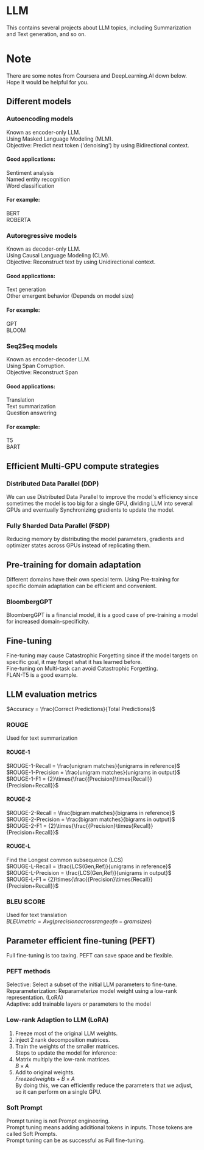 # LLM
This contains several projects about LLM topics, including Summarization and Text generation, and so on. 
# Note
There are some notes from Coursera and DeepLearning.AI down below. Hope it would be helpful for you.  
## Different models
### Autoencoding models
Known as encoder-only LLM.  
Using Masked Language Modeling (MLM).  
Objective: Predict next token ('denoising') by using Bidirectional context.  
#### Good applications:  
Sentiment analysis  
Named entity recognition  
Word classification  
#### For example:  
BERT  
ROBERTA  
### Autoregressive models
Known as decoder-only LLM.  
Using Causal Language Modeling (CLM).  
Objective: Reconstruct text by using Unidirectional context.  
#### Good applications:  
Text generation  
Other emergent behavior (Depends on model size)  
#### For example:  
GPT  
BLOOM  
### Seq2Seq models
Known as encoder-decoder LLM.  
Using Span Corruption.  
Objective: Reconstruct Span  
#### Good applications:  
Translation  
Text summarization  
Question answering  
#### For example:  
T5  
BART  
## Efficient Multi-GPU compute strategies
### Distributed Data Parallel (DDP)
We can use Distributed Data Parallel to improve the model's efficiency since sometimes the model is too big for a single GPU, dividing LLM into several GPUs and eventually Synchronizing gradients to update the model.  
### Fully Sharded Data Parallel (FSDP)
Reducing memory by distributing the model parameters, gradients and optimizer states across GPUs instead of replicating them.  
## Pre-training for domain adaptation
Different domains have their own special term. Using Pre-training for specific domain adaptation can be efficient and convenient.  
### BloombergGPT
BloombergGPT is a financial model, it is a good case of pre-training a model for increased domain-specificity.  
## Fine-tuning
Fine-tuning may cause Catastrophic Forgetting since if the model targets on specific goal, it may forget what it has learned before.  
Fine-tuning on Multi-task can avoid Catastrophic Forgetting.  
FLAN-T5 is a good example.  
## LLM evaluation metrics
$Accuracy = \frac{Correct Predictions}{Total Predictions}$
### ROUGE
Used for text summarization
#### ROUGE-1
$ROUGE-1-Recall  = \frac{unigram matches}{unigrams in reference}$  
$ROUGE-1-Precision  = \frac{unigram matches}{unigrams in output}$  
$ROUGE-1-F1  = {2}\times{\frac{{Precision}\times{Recall}}{Precision+Recall}}$   
#### ROUGE-2
$ROUGE-2-Recall  = \frac{bigram matches}{bigrams in reference}$  
$ROUGE-2-Precision  = \frac{bigram matches}{bigrams in output}$  
$ROUGE-2-F1  = {2}\times{\frac{{Precision}\times{Recall}}{Precision+Recall}}$  
#### ROUGE-L
Find the Longest common subsequence (LCS)  
$ROUGE-L-Recall  = \frac{LCS(Gen,Ref)}{unigrams in reference}$  
$ROUGE-L-Precision  = \frac{LCS(Gen,Ref)}{unigrams in output}$  
$ROUGE-L-F1  = {2}\times{\frac{{Precision}\times{Recall}}{Precision+Recall}}$  
### BLEU SCORE
Used for text translation  
$BLEU metric  = Avg(precision across range of n-gram sizes)$  
## Parameter efficient fine-tuning (PEFT)
Full fine-tuning is too taxing. PEFT can save space and be flexible.  
### PEFT methods
Selective: Select a subset of the initial LLM parameters to fine-tune.  
Reparameterization: Reparameterize model weight using a low-rank representation. (LoRA)  
Adaptive: add trainable layers or parameters to the model  
### Low-rank Adaption to LLM (LoRA)
1. Freeze most of the original LLM weights.  
2. inject 2 rank decomposition matrices.  
3. Train the weights of the smaller matrices.  
Steps to update the model for inference:  
1. Matrix multiply the low-rank matrices.  
${B}\times{A}$  
2. Add to original weights.  
$Freezed weights + {B}\times{A}$  
By doing this, we can efficiently reduce the parameters that we adjust, so it can perform on a single GPU.
### Soft Prompt 
Prompt tuning is not Prompt engineering.  
Prompt tuning means adding additional tokens in inputs. Those tokens are called Soft Prompts.  
Prompt tuning can be as successful as Full fine-tuning.  











